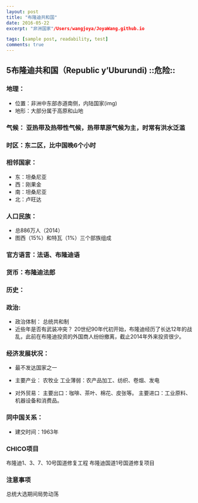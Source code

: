 ```yaml
---
layout: post
title: "布隆迪共和国"
date: 2016-05-22
excerpt: "非洲国家"/Users/wangjoya/JoyaWang.github.io

tags: [sample post, readability, test]
comments: true
---
```






## 5布隆迪共和国（Republic y’Uburundi) **::危险::**

### 地理：

- 位置：非洲中东部赤道南侧，内陆国家(img)
- 地形：大部分属于高原和山地

### 气候： 亚热带及热带性气候，热带草原气候为主，时常有洪水泛滥

### 时区：东二区，比中国晚6个小时

### 相邻国家：
- 东：坦桑尼亚
- 西：刚果金
- 南：坦桑尼亚
- 北：卢旺达

### 人口民族： 
- 总886万人（2014）
- 图西（15%）和特瓦（1%）三个部族组成

### 官方语言：法语、布隆迪语

### 货币：布隆迪法郎

### 历史： 

### 政治: 
- 政治体制： 总统共和制
- 近些年是否有武装冲突？ 
	20世纪90年代初开始，布隆迪经历了长达12年的战乱，此前在布隆迪投资的外国商人纷纷撤离，截止2014年外来投资很少。
	
### 经济发展状况：
- 最不发达国家之一
- 主要产业：
		农牧业
		工业薄弱：农产品加工、纺织、卷烟、发电

- 对外贸易：
		主要出口：咖啡、茶叶、棉花、皮张等。
		主要进口：工业原料、机器设备和消费品。

### 同中国关系：
- 建交时间：1963年
### CHICO项目
布隆迪1、3、7、10号国道修复工程
布隆迪国道1号国道修复项目

### 注意事项
总统大选期间局势动荡

